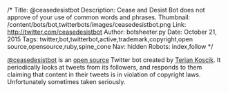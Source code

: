 /*
Title: @ceasedesistbot
Description: Cease and Desist Bot does not approve of your use of common words and phrases.
Thumbnail: /content/bots/bot,twitterbots/images/ceasedesistbot.png
Link: http://twitter.com/ceasedesistbot
Author: botsheeter.py
Date: October 21, 2015
Tags: twitter,bot,twitterbot,active,trademark,copyright,open source,opensource,ruby,spine_cone
Nav: hidden
Robots: index,follow
*/

[@ceasedesistbot](https://twitter.com/ceasedesistbot) is an [open source](https://github.com/tpinecone/tweetbots) Twitter bot created by [Terian Koscik](https://twitter.com/spine_cone). It periodically looks at tweets from its followers, and responds to them claiming that content in their tweets is in violation of copyright laws. Unfortunately sometimes taken seriously.
